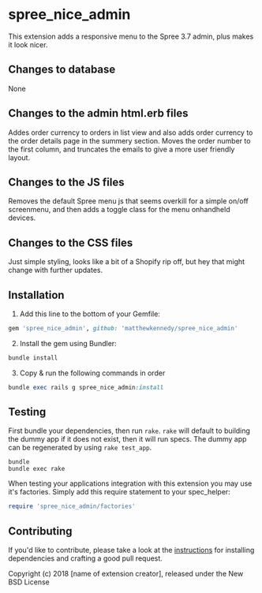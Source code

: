 # spree_nice_admin
This extension adds a responsive menu to the Spree 3.7 admin, plus makes it look nicer.

## Changes to database
None

## Changes to the admin html.erb files
Addes order currency to orders in list view and also adds order currency to the order details page in the summery section. Moves the order number to the first column, and truncates the emails to give a more user friendly layout. 

## Changes to the JS files
Removes the default Spree menu js that seems overkill for a simple on/off screenmenu, and then adds a toggle class for the menu onhandheld devices.

## Changes to the CSS files
Just simple styling, looks like a bit of a Shopify rip off, but hey that might change with further updates.

## Installation

1. Add this line to the bottom of your Gemfile:
  ```ruby
  gem 'spree_nice_admin', github: 'matthewkennedy/spree_nice_admin'
  ```

2. Install the gem using Bundler:
  ```ruby
  bundle install
  ```

3. Copy & run the following commands in order
  ```ruby
  bundle exec rails g spree_nice_admin:install
  ```

## Testing

First bundle your dependencies, then run `rake`. `rake` will default to building the dummy app if it does not exist, then it will run specs. The dummy app can be regenerated by using `rake test_app`.

```shell
bundle
bundle exec rake
```

When testing your applications integration with this extension you may use it's factories.
Simply add this require statement to your spec_helper:

```ruby
require 'spree_nice_admin/factories'
```


## Contributing

If you'd like to contribute, please take a look at the
[instructions](CONTRIBUTING.md) for installing dependencies and crafting a good
pull request.

Copyright (c) 2018 [name of extension creator], released under the New BSD License
